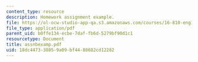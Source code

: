 ```yaml
---
content_type: resource
description: Homework assignment example.
file: https://ol-ocw-studio-app-qa.s3.amazonaws.com/courses/16-810-engineering-design-and-rapid-prototyping-january-iap-2007/18dc447338859a09bf4488682cd12282_assnbexamp.pdf
file_type: application/pdf
parent_uid: b0ffe134-ecbe-7daf-fb6d-5279bf90d1c1
resourcetype: Document
title: assnbexamp.pdf
uid: 18dc4473-3885-9a09-bf44-88682cd12282
---
```


